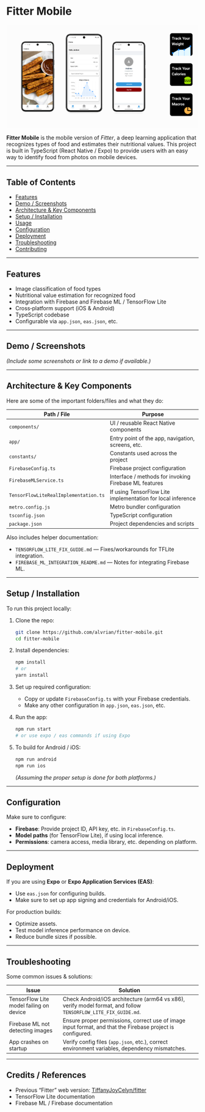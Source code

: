 # Fitter Mobile

![Fitter Logo](./fitter-mobile.png)

**Fitter Mobile** is the mobile version of *Fitter*, a deep learning application that recognizes types of food and estimates their nutritional values. This project is built in TypeScript (React Native / Expo) to provide users with an easy way to identify food from photos on mobile devices.

---

## Table of Contents

* [Features](#features)
* [Demo / Screenshots](#demo--screenshots)
* [Architecture & Key Components](#architecture--key-components)
* [Setup / Installation](#setup--installation)
* [Usage](#usage)
* [Configuration](#configuration)
* [Deployment](#deployment)
* [Troubleshooting](#troubleshooting)
* [Contributing](#contributing)

---

## Features

* Image classification of food types
* Nutritional value estimation for recognized food
* Integration with Firebase and Firebase ML / TensorFlow Lite
* Cross‑platform support (iOS & Android)
* TypeScript codebase
* Configurable via `app.json`, `eas.json`, etc.

---

## Demo / Screenshots

*(Include some screenshots or link to a demo if available.)*

---

## Architecture & Key Components

Here are some of the important folders/files and what they do:

| Path / File                           | Purpose                                                     |
| ------------------------------------- | ----------------------------------------------------------- |
| `components/`                         | UI / reusable React Native components                       |
| `app/`                                | Entry point of the app, navigation, screens, etc.           |
| `constants/`                          | Constants used across the project                           |
| `FirebaseConfig.ts`                   | Firebase project configuration                              |
| `FirebaseMLService.ts`                | Interface / methods for invoking Firebase ML features       |
| `TensorFlowLiteRealImplementation.ts` | If using TensorFlow Lite implementation for local inference |
| `metro.config.js`                     | Metro bundler configuration                                 |
| `tsconfig.json`                       | TypeScript configuration                                    |
| `package.json`                        | Project dependencies and scripts                            |

Also includes helper documentation:

* `TENSORFLOW_LITE_FIX_GUIDE.md` — Fixes/workarounds for TFLite integration.
* `FIREBASE_ML_INTEGRATION_README.md` — Notes for integrating Firebase ML.

---

## Setup / Installation

To run this project locally:

1. Clone the repo:

   ```bash
   git clone https://github.com/alvrian/fitter-mobile.git
   cd fitter-mobile
   ```

2. Install dependencies:

   ```bash
   npm install
   # or
   yarn install
   ```

3. Set up required configuration:

   * Copy or update `FirebaseConfig.ts` with your Firebase credentials.
   * Make any other configuration in `app.json`, `eas.json`, etc.

4. Run the app:

   ```bash
   npm run start
   # or use expo / eas commands if using Expo
   ```

5. To build for Android / iOS:

   ```bash
   npm run android
   npm run ios
   ```

   *(Assuming the proper setup is done for both platforms.)*

---

## Configuration

Make sure to configure:

* **Firebase**: Provide project ID, API key, etc. in `FirebaseConfig.ts`.
* **Model paths** (for TensorFlow Lite), if using local inference.
* **Permissions**: camera access, media library, etc. depending on platform.

---

## Deployment

If you are using **Expo** or **Expo Application Services (EAS)**:

* Use `eas.json` for configuring builds.
* Make sure to set up app signing and credentials for Android/iOS.

For production builds:

* Optimize assets.
* Test model inference performance on device.
* Reduce bundle sizes if possible.

---

## Troubleshooting

Some common issues & solutions:

| Issue                                   | Solution                                                                                                       |
| --------------------------------------- | -------------------------------------------------------------------------------------------------------------- |
| TensorFlow Lite model failing on device | Check Android/iOS architecture (arm64 vs x86), verify model format, and follow `TENSORFLOW_LITE_FIX_GUIDE.md`. |
| Firebase ML not detecting images        | Ensure proper permissions, correct use of image input format, and that the Firebase project is configured.     |
| App crashes on startup                  | Verify config files (`app.json`, etc.), correct environment variables, dependency mismatches.                  |

---



## Credits / References

* Previous “Fitter” web version: [TiffanyJoyCelyn/fitter](https://github.com/tiffanyjoycelyn/fitter)
* TensorFlow Lite documentation
* Firebase ML / Firebase documentation
